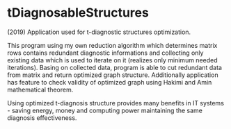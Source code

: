 # tDiagnosableStructures
(2019) Application used for t-diagnostic structures optimization.

This program using my own reduction algorithm which determines matrix rows contains redundant 
diagnostic informations and collecting only existing data which is used to iterate on it (realizes only minimum needed iterations).
Basing on collected data, program is able to cut redundant data from matrix and return optimized graph structure.
Additionally application has feature to check validity of optimized graph using Hakimi and Amin mathematical theorem.

Using optimized t-diagnosis structure provides many benefits in IT systems - saving energy, money and computing power maintaining the same diagnosis effectiveness.
